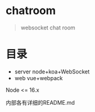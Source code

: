 # chatroom

> websocket chat room

# 目录

- server node+koa+WebSocket
- web    vue+webpack


Node <= 16.x

内部各有详细的README.md